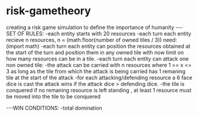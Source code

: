# risk-gametheory
creating a risk game simulation to define the importance of humanity
---SET OF RULES:
-each entity starts with 20 resources
-each turn each entity recieve n resources, n = (math.floor(number of owned tiles / 3))          need: (import math)
-each turn each entity can position the resources obtained at the start of the turn and position them in any owned tile with now limit on how many resources can be in a tile.
-each turn each entity can attack one non owned tile:
    -the attack can be carried with  n resources where 1 >= x <= 3 as long as the tile from which the attack is being carried has 1 remaning tile at the start of the attack
    -for each attacking/defending resource a 6 face dice is cast the attack wins if  the attack dice > defending dice.
    -the tile is conquered if no remaning resource is left standing , at least 1 resource must be moved into the tile to be conquered

---WIN CONDITIONS:
    -total domination
    
